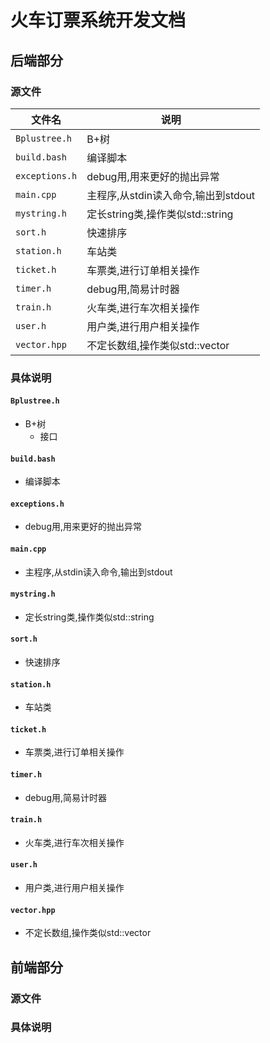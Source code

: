 # 火车订票系统开发文档

## 后端部分

### 源文件

| 文件名 | 说明 |
| ------- | ----- |
| `Bplustree.h` | B+树 |
| `build.bash` | 编译脚本 |
| `exceptions.h` | debug用,用来更好的抛出异常
| `main.cpp` | 主程序,从stdin读入命令,输出到stdout
| `mystring.h` | 定长string类,操作类似std::string
| `sort.h` | 快速排序
| `station.h` | 车站类
| `ticket.h` | 车票类,进行订单相关操作
| `timer.h` | debug用,简易计时器
| `train.h` | 火车类,进行车次相关操作
| `user.h` | 用户类,进行用户相关操作
| `vector.hpp` | 不定长数组,操作类似std::vector

### 具体说明

####  `Bplustree.h` 
- B+树
	- 接口

#### `build.bash` 
- 编译脚本 

#### `exceptions.h` 
- debug用,用来更好的抛出异常

#### `main.cpp` 
-  主程序,从stdin读入命令,输出到stdout

#### `mystring.h` 
-  定长string类,操作类似std::string

#### `sort.h` 
-  快速排序

#### `station.h` 
-  车站类

#### `ticket.h` 
-  车票类,进行订单相关操作

#### `timer.h` 
-  debug用,简易计时器

#### `train.h` 
-  火车类,进行车次相关操作

#### `user.h` 
-  用户类,进行用户相关操作

#### `vector.hpp` 
-  不定长数组,操作类似std::vector

## 前端部分

### 源文件

### 具体说明
